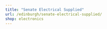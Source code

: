 ```yaml
---
title: "Senate Electrical Supplied"
url: /edinburgh/senate-electrical-supplied/
shop: electronics
---
```

